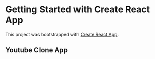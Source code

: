 # Getting Started with Create React App

This project was bootstrapped with [Create React App](https://github.com/facebook/create-react-app).

## Youtube Clone App


